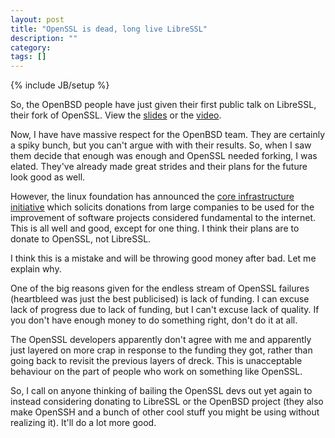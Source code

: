 ```yaml
---
layout: post
title: "OpenSSL is dead, long live LibreSSL"
description: ""
category: 
tags: []
---
```

{% include JB/setup %}

So, the OpenBSD people have just given their first public talk on LibreSSL, their fork of OpenSSL. View the [slides](http://www.openbsd.org/papers/bsdcan14-libressl/index.html) or the [video](https://www.youtube.com/watch?v=GnBbhXBDmwU).

Now, I have have massive respect for the OpenBSD team. They are certainly a spiky bunch, but you can't argue with with their results. So, when I saw them decide that enough was enough and OpenSSL needed forking, I was elated. They've already made great strides and their plans for the future look good as well.

However, the linux foundation has announced the [core infrastructure initiative](http://www.linuxfoundation.org/programs/core-infrastructure-initiative) which solicits donations from large companies to be used for the improvement of software projects considered fundamental to the internet. This is all well and good, except for one thing. I think their plans are to donate to OpenSSL, not LibreSSL.

I think this is a mistake and will be throwing good money after bad. Let me explain why.

One of the big reasons given for the endless stream of OpenSSL failures (heartbleed was just the best publicised) is lack of funding. I can excuse lack of progress due to lack of funding, but I can't excuse lack of quality. If you don't have enough money to do something right, don't do it at all.

The OpenSSL developers apparently don't agree with me and apparently just layered on more crap in response to the funding they got, rather than going back to revisit the previous layers of dreck. This is unacceptable behaviour on the part of people who work on something like OpenSSL.

So, I call on anyone thinking of bailing the OpenSSL devs out yet again to instead considering donating to LibreSSL or the OpenBSD project (they also make OpenSSH and a bunch of other cool stuff you might be using without realizing it). It'll do a lot more good.
